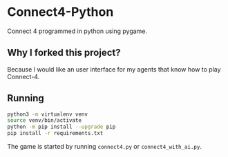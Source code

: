 # Connect4-Python

Connect 4 programmed in python using pygame.

## Why I forked this project?

Because I would like an user interface for my agents that know how to play Connect-4. 

## Running

````bash
python3 -m virtualenv venv
source venv/bin/activate
python -m pip install --upgrade pip
pip install -r requirements.txt
````

The game is started by running `connect4.py` or `connect4_with_ai.py`. 

